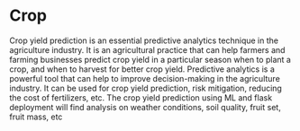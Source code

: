 # Crop
Crop yield prediction is an essential predictive analytics technique in the agriculture 
industry. It is an agricultural practice that can help farmers and farming businesses predict 
crop yield in a particular season when to plant a crop, and when to harvest for better crop 
yield. Predictive analytics is a powerful tool that can help to improve decision-making in 
the agriculture industry. It can be used for crop yield prediction, risk mitigation, reducing 
the cost of fertilizers, etc. The crop yield prediction using ML and flask deployment will 
find analysis on weather conditions, soil quality, fruit set, fruit mass, etc
